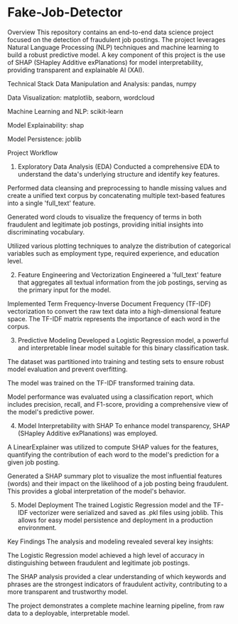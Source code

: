# Fake-Job-Detector

Overview
This repository contains an end-to-end data science project focused on the detection of fraudulent job postings. The project leverages Natural Language Processing (NLP) techniques and machine learning to build a robust predictive model. A key component of this project is the use of SHAP (SHapley Additive exPlanations) for model interpretability, providing transparent and explainable AI (XAI).

Technical Stack
Data Manipulation and Analysis: pandas, numpy

Data Visualization: matplotlib, seaborn, wordcloud

Machine Learning and NLP: scikit-learn

Model Explainability: shap

Model Persistence: joblib

Project Workflow
1. Exploratory Data Analysis (EDA)
Conducted a comprehensive EDA to understand the data's underlying structure and identify key features.

Performed data cleansing and preprocessing to handle missing values and create a unified text corpus by concatenating multiple text-based features into a single 'full_text' feature.

Generated word clouds to visualize the frequency of terms in both fraudulent and legitimate job postings, providing initial insights into discriminating vocabulary.

Utilized various plotting techniques to analyze the distribution of categorical variables such as employment type, required experience, and education level.

2. Feature Engineering and Vectorization
Engineered a 'full_text' feature that aggregates all textual information from the job postings, serving as the primary input for the model.

Implemented Term Frequency-Inverse Document Frequency (TF-IDF) vectorization to convert the raw text data into a high-dimensional feature space. The TF-IDF matrix represents the importance of each word in the corpus.

3. Predictive Modeling
Developed a Logistic Regression model, a powerful and interpretable linear model suitable for this binary classification task.

The dataset was partitioned into training and testing sets to ensure robust model evaluation and prevent overfitting.

The model was trained on the TF-IDF transformed training data.

Model performance was evaluated using a classification report, which includes precision, recall, and F1-score, providing a comprehensive view of the model's predictive power.

4. Model Interpretability with SHAP
To enhance model transparency, SHAP (SHapley Additive exPlanations) was employed.

A LinearExplainer was utilized to compute SHAP values for the features, quantifying the contribution of each word to the model's prediction for a given job posting.

Generated a SHAP summary plot to visualize the most influential features (words) and their impact on the likelihood of a job posting being fraudulent. This provides a global interpretation of the model's behavior.

5. Model Deployment
The trained Logistic Regression model and the TF-IDF vectorizer were serialized and saved as .pkl files using joblib. This allows for easy model persistence and deployment in a production environment.

Key Findings
The analysis and modeling revealed several key insights:

The Logistic Regression model achieved a high level of accuracy in distinguishing between fraudulent and legitimate job postings.

The SHAP analysis provided a clear understanding of which keywords and phrases are the strongest indicators of fraudulent activity, contributing to a more transparent and trustworthy model.

The project demonstrates a complete machine learning pipeline, from raw data to a deployable, interpretable model.
